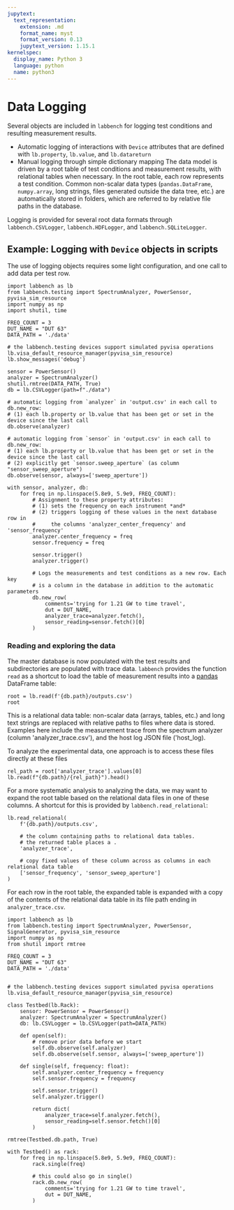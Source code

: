 ```yaml
---
jupytext:
  text_representation:
    extension: .md
    format_name: myst
    format_version: 0.13
    jupytext_version: 1.15.1
kernelspec:
  display_name: Python 3
  language: python
  name: python3
---
```


# Data Logging
Several objects are included in `labbench` for logging test conditions and resulting measurement results.
* Automatic logging of interactions with `Device` attributes that are defined with `lb.property`, `lb.value`, and `lb.datareturn`
* Manual logging through simple dictionary mapping
The data model is driven by a root table of test conditions and measurement results, with relational tables when necessary. In the root table, each row represents a test condition. Common non-scalar data types (`pandas.DataFrame`, `numpy.array`, long strings, files generated outside the data tree, etc.) are automatically stored in folders, which are referred to by relative file paths in the database.

Logging is provided for several root data formats through `labbench.CSVLogger`, `labbench.HDFLogger`, and `labbench.SQLiteLogger`.

## Example: Logging with `Device` objects in scripts
The use of logging objects requires some light configuration, and one call to add data per test row.

```{code-cell} ipython3
import labbench as lb
from labbench.testing import SpectrumAnalyzer, PowerSensor, pyvisa_sim_resource
import numpy as np
import shutil, time

FREQ_COUNT = 3
DUT_NAME = "DUT 63"
DATA_PATH = './data'

# the labbench.testing devices support simulated pyvisa operations
lb.visa_default_resource_manager(pyvisa_sim_resource)
lb.show_messages('debug')

sensor = PowerSensor()
analyzer = SpectrumAnalyzer()
shutil.rmtree(DATA_PATH, True)
db = lb.CSVLogger(path=f"./data")

# automatic logging from `analyzer` in 'output.csv' in each call to db.new_row:
# (1) each lb.property or lb.value that has been get or set in the device since the last call
db.observe(analyzer)

# automatic logging from `sensor` in 'output.csv' in each call to db.new_row:
# (1) each lb.property or lb.value that has been get or set in the device since the last call
# (2) explicitly get `sensor.sweep_aperture` (as column "sensor_sweep_aperture")
db.observe(sensor, always=['sweep_aperture'])

with sensor, analyzer, db:
    for freq in np.linspace(5.8e9, 5.9e9, FREQ_COUNT):
        # Assignment to these property attributes:
        # (1) sets the frequency on each instrument *and*
        # (2) triggers logging of these values in the next database row in
        #     the columns 'analyzer_center_frequency' and 'sensor_frequency'
        analyzer.center_frequency = freq
        sensor.frequency = freq

        sensor.trigger()
        analyzer.trigger()

        # Logs the measurements and test conditions as a new row. Each key
        # is a column in the database in addition to the automatic parameters
        db.new_row(
            comments='trying for 1.21 GW to time travel',
            dut = DUT_NAME,
            analyzer_trace=analyzer.fetch(),
            sensor_reading=sensor.fetch()[0]
        )
```

### Reading and exploring the data
The master database is now populated with the test results and subdirectories are populated with trace data. `labbench` provides the function `read` as a shortcut to load the table of measurement results into a [pandas](http://pandas.pydata.org/pandas-docs/stable/) DataFrame table:

```{code-cell} ipython3
root = lb.read(f'{db.path}/outputs.csv')
root
```

This is a relational data table: non-scalar data (arrays, tables, etc.) and long text strings are replaced with relative paths to files where data is stored. Examples here include the measurement trace from the spectrum analyzer (column 'analyzer_trace.csv'), and the host log JSON file ('host_log).

To analyze the experimental data, one approach is to access these files directly at these files

```{code-cell} ipython3
rel_path = root['analyzer_trace'].values[0]
lb.read(f"{db.path}/{rel_path}").head()
```

For a more systematic analysis to analyzing the data, we may want to expand the root table based on the relational data files in one of these columns. A shortcut for this is provided by `labbench.read_relational`:

```{code-cell} ipython3
lb.read_relational(
    f'{db.path}/outputs.csv',

    # the column containing paths to relational data tables.
    # the returned table places a .
    'analyzer_trace',

    # copy fixed values of these column across as columns in each relational data table
    ['sensor_frequency', 'sensor_sweep_aperture']
)
```

For each row in the root table, the expanded table is expanded with a copy of the contents of the relational data table in its file path ending in `analyzer_trace.csv`.

```{code-cell} ipython3
import labbench as lb
from labbench.testing import SpectrumAnalyzer, PowerSensor, SignalGenerator, pyvisa_sim_resource
import numpy as np
from shutil import rmtree

FREQ_COUNT = 3
DUT_NAME = "DUT 63"
DATA_PATH = './data'


# the labbench.testing devices support simulated pyvisa operations
lb.visa_default_resource_manager(pyvisa_sim_resource)

class Testbed(lb.Rack):
    sensor: PowerSensor = PowerSensor()
    analyzer: SpectrumAnalyzer = SpectrumAnalyzer()
    db: lb.CSVLogger = lb.CSVLogger(path=DATA_PATH)

    def open(self):
        # remove prior data before we start
        self.db.observe(self.analyzer)
        self.db.observe(self.sensor, always=['sweep_aperture'])

    def single(self, frequency: float):
        self.analyzer.center_frequency = frequency
        self.sensor.frequency = frequency

        self.sensor.trigger()
        self.analyzer.trigger()

        return dict(
            analyzer_trace=self.analyzer.fetch(),
            sensor_reading=self.sensor.fetch()[0]
        )

rmtree(Testbed.db.path, True)

with Testbed() as rack:
    for freq in np.linspace(5.8e9, 5.9e9, FREQ_COUNT):
        rack.single(freq)

        # this could also go in single()
        rack.db.new_row(
            comments='trying for 1.21 GW to time travel',
            dut = DUT_NAME,
        )
```
